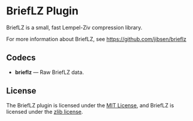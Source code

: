 # BriefLZ Plugin #

BriefLZ is a small, fast Lempel-Ziv compression library.

For more information about BriefLZ, see
https://github.com/jibsen/brieflz

## Codecs ##

- **brieflz** — Raw BriefLZ data.

## License ##

The BriefLZ plugin is licensed under the [MIT
License](http://opensource.org/licenses/MIT), and BriefLZ
is licensed under the [zlib
license](http://opensource.org/licenses/Zlib).

